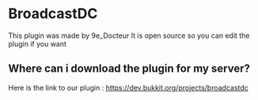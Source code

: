 # BroadcastDC
This plugin was made by 9e_Docteur
It is open source so you can edit the plugin if you want

## Where can i download the plugin for my server?
Here is the link to our plugin : https://dev.bukkit.org/projects/broadcastdc

